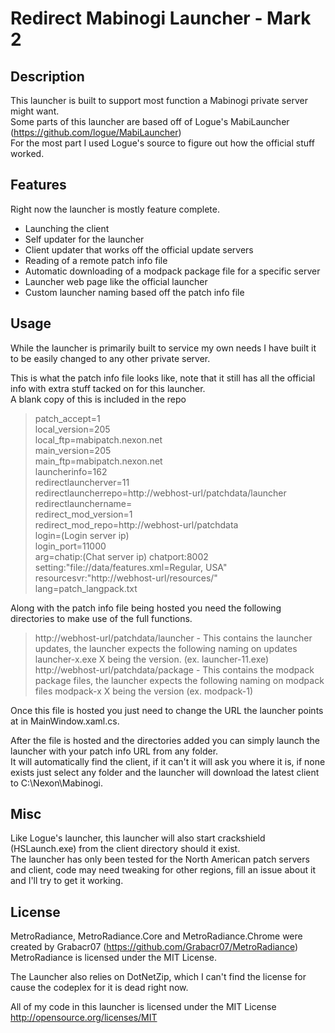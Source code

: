 Redirect Mabinogi Launcher - Mark 2
===================================

Description
-----------

This launcher is built to support most function a Mabinogi private server might want.  
Some parts of this launcher are based off of Logue's MabiLauncher (<a href="https://github.com/logue/MabiLauncher">https://github.com/logue/MabiLauncher</a>)  
For the most part I used Logue's source to figure out how the official stuff worked.  

Features
--------

Right now the launcher is mostly feature complete.  
* Launching the client  
* Self updater for the launcher  
* Client updater that works off the official update servers  
* Reading of a remote patch info file  
* Automatic downloading of a modpack package file for a specific server  
* Launcher web page like the official launcher  
* Custom launcher naming based off the patch info file  

Usage
-----

While the launcher is primarily built to service my own needs I have built it to be easily changed to any other private server.  

This is what the patch info file looks like, note that it still has all the official info with extra stuff tacked on for this launcher.  
A blank copy of this is included in the repo  

> patch_accept=1  
> local_version=205  
> local_ftp=mabipatch.nexon.net  
> main_version=205  
> main_ftp=mabipatch.nexon.net   
> launcherinfo=162  
> redirectlauncherver=11  
> redirectlauncherrepo=http://webhost-url/patchdata/launcher  
> redirectlaunchername=  
> redirect_mod_version=1  
> redirect_mod_repo=http://webhost-url/patchdata  
> login=(Login server ip)  
> login_port=11000  
> arg=chatip:(Chat server ip) chatport:8002 setting:"file://data/features.xml=Regular, USA" resourcesvr:"http://webhost-url/resources/"  
> lang=patch_langpack.txt  

Along with the patch info file being hosted you need the following directories to make use of the full functions.  
> http://webhost-url/patchdata/launcher - This contains the launcher updates, the launcher expects the following naming on updates launcher-x.exe X being the version. (ex. launcher-11.exe)  
> http://webhost-url/patchdata/package - This contains the modpack package files, the launcher expects the following naming on modpack files modpack-x X being the version (ex. modpack-1)  

Once this file is hosted you just need to change the URL the launcher points at in MainWindow.xaml.cs.  

After the file is hosted and the directories added you can simply launch the launcher with your patch info URL from any folder.  
It will automatically find the client, if it can't it will ask you where it is, if none exists just select any folder and the launcher will download the latest client to C:\Nexon\Mabinogi.  

Misc
----

Like Logue's launcher, this launcher will also start crackshield (HSLaunch.exe) from the client directory should it exist.  
The launcher has only been tested for the North American patch servers and client, code may need tweaking for other regions, fill an issue about it and I'll try to get it working.  

License
-------

MetroRadiance, MetroRadiance.Core and MetroRadiance.Chrome were created by Grabacr07 (<a href="https://github.com/Grabacr07/MetroRadiance">https://github.com/Grabacr07/MetroRadiance</a>)  
MetroRadiance is licensed under the MIT License.

The Launcher also relies on DotNetZip, which I can't find the license for cause the codeplex for it is dead right now.

All of my code in this launcher is licensed under the MIT License  
<a href="http://opensource.org/licenses/MIT">http://opensource.org/licenses/MIT</a>




